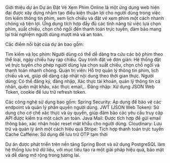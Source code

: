 Giới thiệu dự án
Dự án Đặt Vé Xem Phim Online là một ứng dụng web hiện đại được xây dựng nhằm tạo điều kiện thuận lợi cho người dùng trong việc tìm kiếm thông tin phim, xem lịch chiếu và đặt vé xem phim một cách nhanh chóng và tiện lợi. Ứng dụng tích hợp đầy đủ các tính năng từ việc lựa chọn phim, suất chiếu, chọn chỗ ngồi đến thanh toán trực tuyến, đảm bảo mang lại trải nghiệm người dùng mượt mà và an toàn.

Các điểm nổi bật của dự án bao gồm:

Tìm kiếm và lọc phim: Người dùng có thể dễ dàng tra cứu các bộ phim theo thể loại, ngày chiếu hay rạp chiếu.
Quy trình đặt vé đơn giản: Hệ thống đặt vé trực tuyến cho phép người dùng lựa chọn suất chiếu, chọn chỗ ngồi và thanh toán nhanh chóng.
Quản trị viên: Hỗ trợ quản lý thông tin phim, lịch chiếu và vé, giúp dễ dàng cập nhật nội dung theo thời gian thực.
Người dùng: Có thể đăng ký, đăng nhập, Xác thực tài khoản, quản lý thông tin cá nhân, quên mật khâu, xác thực email,..
Đăng nhập: Xừ dụng JSON Web Token, cookie để lưu trữ refresh token.

Các công nghệ sử dụng bao gồm:
Spring Security: Áp dụng để bảo vệ các endpoint và quản lý phân quyền người dùng.
JWT (JSON Web Token): Sử dụng cho cơ chế xác thực và ủy quyền, giúp đảm bảo các yêu cầu truy cập API được kiểm tra một cách an toàn.
Java Mail: Được tích hợp để gửi email thông báo, xác nhận hoặc reset mật khẩu cho người dùng.
Cloudinary: Lưu trữ và quản lý ảnh một cách hiệu quả
Stripe: Tích hợp thanh toán trực tuyến
Cache Caffeine: Sử dụng để lưu trữ OTP tạm thời


Dự án được phát triển trên nền tảng Spring Boot và sử dụng PostgreSQL làm hệ thống lưu trữ dữ liệu, với mục tiêu tạo ra một giải pháp hiệu quả, bảo mật và dễ dàng mở rộng trong tương lai.

